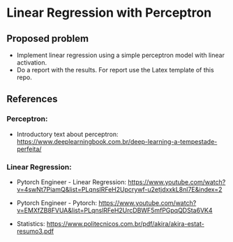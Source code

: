 # Linear Regression with Perceptron

## Proposed problem
- Implement linear regression using a simple perceptron model with linear activation. 
- Do a report with the results. For report use the Latex template of this repo.

## References
### Perceptron:
	
- Introductory text about perceptron: https://www.deeplearningbook.com.br/deep-learning-a-tempestade-perfeita/

### Linear Regression:
	
- Pytorch Engineer - Linear Regression: https://www.youtube.com/watch?v=4swNt7PiamQ&list=PLqnslRFeH2Upcrywf-u2etjdxxkL8nl7E&index=2
	
- Pytorch Engineer - Pytorch: https://www.youtube.com/watch?v=EMXfZB8FVUA&list=PLqnslRFeH2UrcDBWF5mfPGpqQDSta6VK4
	 
- Statistics: https://www.politecnicos.com.br/pdf/akira/akira-estat-resumo3.pdf